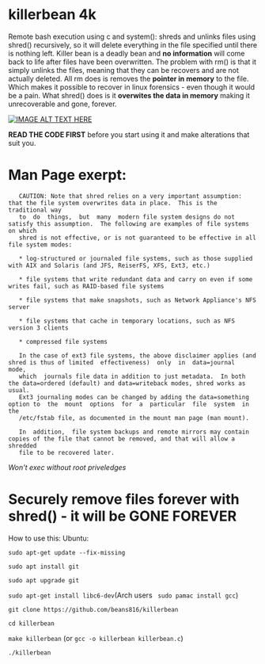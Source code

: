 # killerbean 4k
Remote bash execution using c and system(): shreds and unlinks files using shred() recursively, so it will delete everything in the file specified until there is nothing left.
Killer bean is a deadly bean and __no information__ will come back to life after files have been overwritten. The problem with rm() is that it simply unlinks the files, meaning that they can be recovers and are not actually deleted. All rm does is removes the __pointer in memory__ to the file. Which makes it possible to recover in linux forensics - even though it would be a pain.
What shred() does is it __overwites the data in memory__ making it unrecoverable and gone, forever.

[![IMAGE ALT TEXT HERE](https://img.youtube.com/vi/qyYHWkVWQ4o/0.jpg)](https://www.youtube.com/watch?v=qyYHWkVWQ4o)

__READ THE CODE FIRST__ before you start using it and make alterations that suit you.

# Man Page exerpt:

       CAUTION: Note that shred relies on a very important assumption: that the file system overwrites data in place.  This is the traditional way
       to  do  things,	but  many  modern file system designs do not satisfy this assumption.  The following are examples of file systems on which
       shred is not effective, or is not guaranteed to be effective in all file system modes:

       * log-structured or journaled file systems, such as those supplied with AIX and Solaris (and JFS, ReiserFS, XFS, Ext3, etc.)

       * file systems that write redundant data and carry on even if some writes fail, such as RAID-based file systems

       * file systems that make snapshots, such as Network Appliance's NFS server

       * file systems that cache in temporary locations, such as NFS version 3 clients

       * compressed file systems

       In the case of ext3 file systems, the above disclaimer applies (and shred is thus of limited  effectiveness)  only  in  data=journal  mode,
       which  journals file data in addition to just metadata.	In both the data=ordered (default) and data=writeback modes, shred works as usual.
       Ext3 journaling modes can be changed by adding the data=something option to  the  mount	options  for  a  particular  file  system  in  the
       /etc/fstab file, as documented in the mount man page (man mount).

       In  addition,  file system backups and remote mirrors may contain copies of the file that cannot be removed, and that will allow a shredded
       file to be recovered later.

*Won't exec without root priveledges*

# Securely remove files forever with shred() - it will be GONE FOREVER

How to use this:
Ubuntu: 

`sudo apt-get update --fix-missing`

`sudo apt install git`

`sudo apt upgrade git`

`sudo apt-get install libc6-dev`(Arch users ` sudo pamac install gcc`)


`git clone https://github.com/beans816/killerbean`

`cd killerbean`

`make killerbean` (or `gcc -o killerbean killerbean.c`)

`./killerbean`


